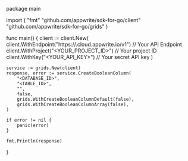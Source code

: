 package main

import (
    "fmt"
    "github.com/appwrite/sdk-for-go/client"
    "github.com/appwrite/sdk-for-go/grids"
)

func main() {
    client := client.New(
        client.WithEndpoint("https://<REGION>.cloud.appwrite.io/v1") // Your API Endpoint
        client.WithProject("<YOUR_PROJECT_ID>") // Your project ID
        client.WithKey("<YOUR_API_KEY>") // Your secret API key
    )

    service := grids.New(client)
    response, error := service.CreateBooleanColumn(
        "<DATABASE_ID>",
        "<TABLE_ID>",
        "",
        false,
        grids.WithCreateBooleanColumnDefault(false),
        grids.WithCreateBooleanColumnArray(false),
    )

    if error != nil {
        panic(error)
    }

    fmt.Println(response)
}
